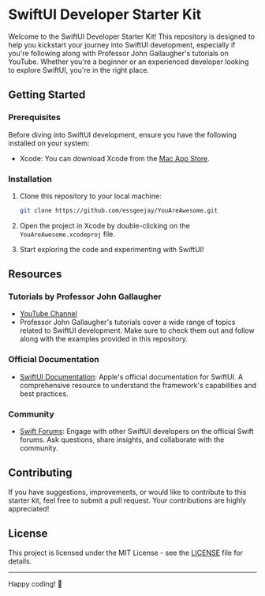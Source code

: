 # SwiftUI Developer Starter Kit

Welcome to the SwiftUI Developer Starter Kit! This repository is designed to help you kickstart your journey into SwiftUI development, especially if you're following along with Professor John Gallaugher's tutorials on YouTube. Whether you're a beginner or an experienced developer looking to explore SwiftUI, you're in the right place.

## Getting Started

### Prerequisites
Before diving into SwiftUI development, ensure you have the following installed on your system:

- Xcode: You can download Xcode from the [Mac App Store](https://apps.apple.com/us/app/xcode/id497799835).

### Installation

1. Clone this repository to your local machine:

    ```bash
    git clone https://github.com/essgeejay/YouAreAwesome.git
    ```

2. Open the project in Xcode by double-clicking on the `YouAreAwesome.xcodeproj` file.

3. Start exploring the code and experimenting with SwiftUI!

## Resources

### Tutorials by Professor John Gallaugher
- [YouTube Channel](https://www.youtube.com/@profgallaugher)
- Professor John Gallaugher's tutorials cover a wide range of topics related to SwiftUI development. Make sure to check them out and follow along with the examples provided in this repository.

### Official Documentation
- [SwiftUI Documentation](https://developer.apple.com/documentation/swiftui): Apple's official documentation for SwiftUI. A comprehensive resource to understand the framework's capabilities and best practices.

### Community
- [Swift Forums](https://forums.swift.org/c/swift-users/): Engage with other SwiftUI developers on the official Swift forums. Ask questions, share insights, and collaborate with the community.

## Contributing

If you have suggestions, improvements, or would like to contribute to this starter kit, feel free to submit a pull request. Your contributions are highly appreciated!

## License

This project is licensed under the MIT License - see the [LICENSE](LICENSE) file for details.

---

Happy coding! 🚀
